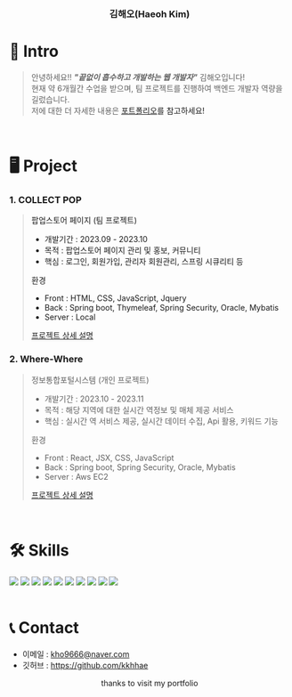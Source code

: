 
<h3 align="center"> 김해오(Haeoh Kim) </h3>

# 👋 Intro

> 안녕하세요!! ***"끝없이 흡수하고 개발하는 웹 개발자"*** 김해오입니다!  
> 현재 약 6개월간 수업을 받으며, 팀 프로젝트를 진행하여 백엔드 개발자 역량을 길렀습니다.  
> 저에 대한 더 자세한 내용은 <a href="">포트폴리오<a>를 참고하세요!

<br />

# 🖥️ Project

### 1. COLLECT POP

> 팝업스토어 페이지 (팀 프로젝트)
> 
> - 개발기간 : 2023.09 - 2023.10
> - 목적 : 팝업스토어 페이지 관리 및 홍보, 커뮤니티
> - 핵심 : 로그인, 회원가입, 관리자 회원관리, 스프링 시큐리티 등
> 
> 환경
> 
> - Front : HTML, CSS, JavaScript, Jquery
> - Back : Spring boot, Thymeleaf, Spring Security, Oracle, Mybatis
> - Server : Local
> 
> [프로젝트 상세 설명](https://github.com/kkhhae/project_collectpop)
> 

### 2. Where-Where

> 정보통합포털시스템 (개인 프로젝트)
> 
> - 개발기간 : 2023.10 - 2023.11
> - 목적 : 해당 지역에 대한 실시간 역정보 및 매체 제공 서비스
> - 핵심 : 실시간 역 서비스 제공, 실시간 데이터 수집, Api 활용, 키워드 기능
> 
> 환경
> 
> - Front : React, JSX, CSS, JavaScript
> - Back : Spring boot, Spring Security, Oracle, Mybatis
> - Server : Aws EC2
> 
> [프로젝트 상세 설명](https://github.com/kkhhae/where-where)

<br/>

<div >

# 🛠️ Skills

<img src="https://img.shields.io/badge/HTML-239120?style=for-the-badge&logo=html5&logoColor=white"/>
<img src="https://img.shields.io/badge/JavaScript-F7DF1E?style=for-the-badge&logo=JavaScript&logoColor=white"/>
<img src="https://img.shields.io/badge/CSS-239120?&style=for-the-badge&logo=css3&logoColor=white"/>
<img src="https://img.shields.io/badge/jQuery-0769AD?style=for-the-badge&logo=jquery&logoColor=white"/>
<img src="https://img.shields.io/badge/Bootstrap-563D7C?style=for-the-badge&logo=bootstrap&logoColor=white"/>
<img src="https://img.shields.io/badge/Node.js-43853D?style=for-the-badge&logo=node.js&logoColor=white"/>
<img src="https://img.shields.io/badge/React-20232A?style=for-the-badge&logo=react&logoColor=61DAFB"/>

<img src="https://img.shields.io/badge/Java-ED8B00?style=for-the-badge&logo=openjdk&logoColor=white"/>
<img src="https://img.shields.io/badge/Spring-6DB33F?style=for-the-badge&logo=spring&logoColor=white"/>
<img src="https://img.shields.io/badge/Amazon_AWS-232F3E?style=for-the-badge&logo=amazon-aws&logoColor=white"/>


<br />
<br />

</div>

# 📞 Contact

- 이메일 : kho9666@naver.com
- 깃허브 : <a href="https://github.com/kkhhae">https://github.com/kkhhae</a>

<p  align="center"> thanks to visit my portfolio</p>

